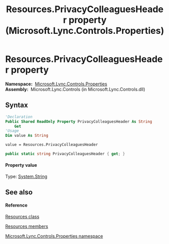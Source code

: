 ﻿---
title: Resources.PrivacyColleaguesHeader property  (Microsoft.Lync.Controls.Properties)
TOCTitle: 'PrivacyColleaguesHeader property '
ms:assetid: P:Microsoft.Lync.Controls.Properties.Resources.PrivacyColleaguesHeader_DI_3_UC_OCS14MrefLyncWPF
ms:mtpsurl: https://msdn.microsoft.com/en-us/library/microsoft.lync.controls.properties.resources.privacycolleaguesheader_di_3_uc_ocs14mreflyncwpf(v=office.15)
ms:contentKeyID: 48596699
ms.date: 07/28/2014
mtps_version: v=office.15
f1_keywords:
- Microsoft.Lync.Controls.Properties.Resources.PrivacyColleaguesHeader
dev_langs:
- CSharp
- JScript
- VB
- other
---

# Resources.PrivacyColleaguesHeader property

**Namespace:**  [Microsoft.Lync.Controls.Properties](microsoft-lync-controls-properties-namespace_1.md)  
**Assembly:**  Microsoft.Lync.Controls (in Microsoft.Lync.Controls.dll)

## Syntax

``` vb
'Declaration
Public Shared ReadOnly Property PrivacyColleaguesHeader As String
    Get
'Usage
Dim value As String

value = Resources.PrivacyColleaguesHeader
```

``` csharp
public static string PrivacyColleaguesHeader { get; }
```

#### Property value

Type: [System.String](http://msdn2.microsoft.com/en-us/library/s1wwdcbf)  

## See also

#### Reference

[Resources class](resources-class-microsoft-lync-controls-properties_1.md)

[Resources members](resources-members-microsoft-lync-controls-properties_1.md)

[Microsoft.Lync.Controls.Properties namespace](microsoft-lync-controls-properties-namespace_1.md)

